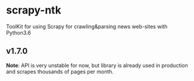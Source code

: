 # scrapy-ntk

ToolKit for using Scrapy for crawling&amp;parsing news web-sites with Python3.6

## v1.7.0

**Note**: API is very unstable for now, but library is already used in production 
and scrapes thousands of pages per month.

